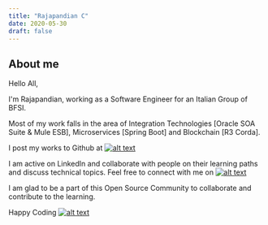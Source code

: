 ```yaml
---
title: "Rajapandian C"
date: 2020-05-30
draft: false
---
```


## About me
Hello All,

I'm Rajapandian, working as a Software Engineer for an Italian Group of BFSI.

Most of my work falls in the area of Integration Technologies [Oracle SOA Suite & Mule ESB], Microservices [Spring Boot] and Blockchain [R3 Corda].

I post my works to Github at [![alt text][1.1]][1]

I am active on LinkedIn and collaborate with people on their learning paths and discuss technical topics. Feel free to connect with me on [![alt text][2.1]][2]

I am glad to be a part of this Open Source Community to collaborate and contribute to the learning.

[1.1]: https://i.stack.imgur.com/tskMh.png
[2.1]: https://i.stack.imgur.com/gVE0j.png
[3.1]: http://i.imgur.com/tXSoThF.png

[1]: http://www.github.com/crpdev
[2]: https://www.linkedin.com/in/rajapandianc
[3]: https://www.twitter.com/crpcodes

Happy Coding [![alt text][3.1]][3]
